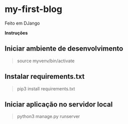 # my-first-blog

Feito em DJango

**Instruções**


## Iniciar ambiente de desenvolvimento
> source myvenv/bin/activate


## Instalar requirements.txt
> pip3 install requirements.txt

## Iniciar aplicação no servidor local
> python3 manage.py runserver
